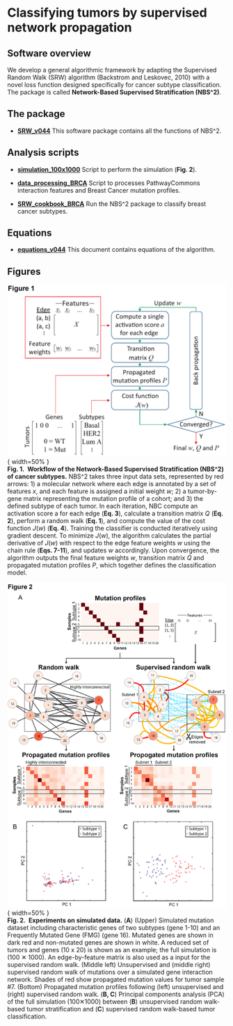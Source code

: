 # Classifying tumors by supervised network propagation   

## Software overview
  
We develop a general algorithmic framework by adapting the Supervised Random Walk (SRW) algorithm (Backstrom and Leskovec, 2010) with a novel loss function designed specifically for cancer subtype classification. The package is called **Network-Based Supervised Stratification (NBS^2)**.  
  
## The package
  
* [__SRW_v044__](./SRW_v044.py) This software package contains all the functions of NBS^2.  
  
## Analysis scripts
  
* [__simulation_100x1000__](./simulation_100x1000.ipynb) Script to perform the simulation (**Fig. 2**).  
  
* [__data_processing_BRCA__](./data_processing_BRCA.ipynb) Script to processes PathwayCommons interaction features and Breast Cancer mutation profiles.  
  
* [__SRW_cookbook_BRCA__](./SRW_cookbook_BRCA.ipynb) Run the NBS^2 package to classify breast cancer subtypes.   
  
## Equations
  
* [__equations_v044__](./equations_v044.ipynb) This document contains equations of the algorithm.  
  
## Figures
  
![Fig. 1](./images/Figure_1_method.PNG){ width=50% }  
**Fig. 1. Workflow of the Network-Based Supervised Stratification (NBS^2) of cancer subtypes.** NBS^2 takes three input data sets, represented by red arrows: 1) a molecular network where each edge is annotated by a set of features *x*, and each feature is assigned a initial weight *w*; 2) a tumor-by-gene matrix representing the mutation profile of a cohort; and 3) the defined subtype of each tumor. In each iteration, NBC compute an activation score a for each edge (**Eq. 3**), calculate a transition matrix *Q* (**Eq. 2**), perform a random walk (**Eq. 1**), and compute the value of the cost function *J*(*w*) (**Eq. 4**). Training the classifier is conducted iteratively using gradient descent. To minimize *J*(*w*), the algorithm calculates the partial derivative of *J*(*w*) with respect to the edge feature weights *w* using the chain rule (**Eqs. 7-11**), and updates *w* accordingly. Upon convergence, the algorithm outputs the final feature weights *w*, transition matrix *Q* and propagated mutation profiles *P*, which together defines the classification model.  
  
![Fig. 2](./images/Figure_2_simulation.PNG){ width=50% }  
**Fig. 2. Experiments on simulated data.** (**A**) (Upper) Simulated mutation dataset including characteristic genes of two subtypes (gene 1-10) and an Frequently Mutated Gene (FMG) (gene 16). Mutated genes are shown in dark red and non-mutated genes are shown in white. A reduced set of tumors and genes (10 x 20) is shown as an example; the full simulation is (100 ✕ 1000). An edge-by-feature matrix is also used as a input for the supervised random walk. (Middle left) Unsupervised and (middle right) supervised random walk of mutations over a simulated gene interaction network. Shades of red show propagated mutation values for tumor sample #7. (Bottom) Propagated mutation profiles following (left) unsupervised and (right) supervised random walk. (**B, C**) Principal components analysis (PCA) of the full simulation (100✕1000) between (**B**) unsupervised random walk-based tumor stratification and (**C**) supervised random walk-based tumor classification.  
